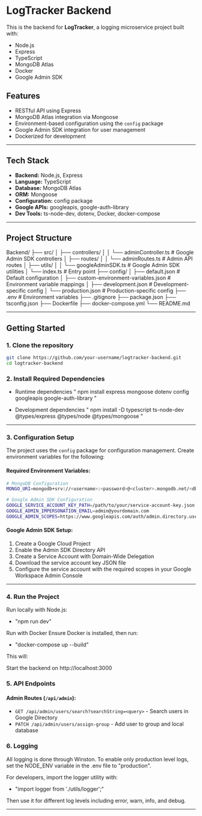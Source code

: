 # LogTracker Backend

This is the backend for **LogTracker**, a logging microservice project built with:

- Node.js
- Express
- TypeScript
- MongoDB Atlas
- Docker
- Google Admin SDK

## Features

- RESTful API using Express
- MongoDB Atlas integration via Mongoose
- Environment-based configuration using the `config` package
- Google Admin SDK integration for user management
- Dockerized for development

---

## Tech Stack

- **Backend:** Node.js, Express
- **Language:** TypeScript
- **Database:** MongoDB Atlas
- **ORM:** Mongoose
- **Configuration:** config package
- **Google APIs:** googleapis, google-auth-library
- **Dev Tools:** ts-node-dev, dotenv, Docker, docker-compose

---

## Project Structure

Backend/
├── src/
│   ├── controllers/
│   │   └── adminController.ts    # Google Admin SDK controllers
│   ├── routes/
│   │   └── adminRoutes.ts        # Admin API routes
│   ├── utils/
│   │   └── googleAdminSDK.ts     # Google Admin SDK utilities
│   └── index.ts                  # Entry point
├── config/
│   ├── default.json              # Default configuration
│   ├── custom-environment-variables.json  # Environment variable mappings
│   ├── development.json          # Development-specific config
│   └── production.json           # Production-specific config
├── .env                          # Environment variables
├── .gitignore
├── package.json
├── tsconfig.json
├── Dockerfile
├── docker-compose.yml
└── README.md

---

## Getting Started

### 1. Clone the repository

```bash
git clone https://github.com/your-username/logtracker-backend.git
cd logtracker-backend

```

### 2. Install Required Dependencies

- Runtime dependencies
" npm install express mongoose dotenv config googleapis google-auth-library "

- Development dependencies
" npm install -D typescript ts-node-dev @types/express @types/node @types/mongoose "

---

### 3. Configuration Setup

The project uses the `config` package for configuration management. Create environment variables for the following:

#### Required Environment Variables:

```bash
# MongoDB Configuration
MONGO_URI=mongodb+srv://<username>:<password>@<cluster>.mongodb.net/<dbname>?retryWrites=true&w=majority

# Google Admin SDK Configuration
GOOGLE_SERVICE_ACCOUNT_KEY_PATH=/path/to/your/service-account-key.json
GOOGLE_ADMIN_IMPERSONATION_EMAIL=admin@yourdomain.com
GOOGLE_ADMIN_SCOPES=https://www.googleapis.com/auth/admin.directory.user,https://www.googleapis.com/auth/admin.directory.group.member
```

#### Google Admin SDK Setup:

1. Create a Google Cloud Project
2. Enable the Admin SDK Directory API
3. Create a Service Account with Domain-Wide Delegation
4. Download the service account key JSON file
5. Configure the service account with the required scopes in your Google Workspace Admin Console

---

### 4. Run the Project

Run locally with Node.js:
- "npm run dev"

Run with Docker
Ensure Docker is installed, then run:

- "docker-compose up --build"

This will:

Start the backend on http://localhost:3000

### 5. API Endpoints

#### Admin Routes (`/api/admin`):

- `GET /api/admin/users/search?searchString=<query>` - Search users in Google Directory
- `PATCH /api/admin/users/assign-group` - Add user to group and local database

### 6. Logging

All logging is done through Winston. To enable only production level logs, set the NODE_ENV variable in the .env file to "production".

For developers, import the logger utility with:
- "import logger from './utils/logger';"

Then use it for different log levels including error, warn, info, and debug.

---